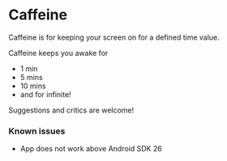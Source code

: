 # Caffeine

Caffeine is for keeping your screen on for a defined time value.

Caffeine keeps you awake for

* 1 min
* 5 mins
* 10 mins
* and for infinite!

Suggestions and critics are welcome!

### Known issues
- App does not work above Android SDK 26
